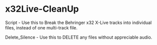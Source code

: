 # x32Live-CleanUp
Script - Use this to Break the Behringer x32 X-Live tracks into individual files, instead of one multi-track file.

Delete_Silence - Use this to DELETE any files without appreciable audio.

